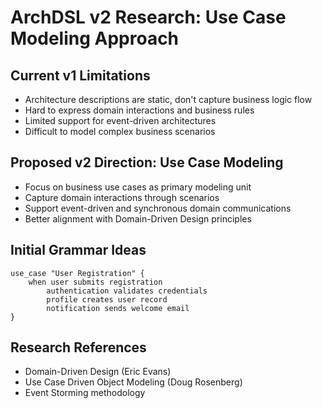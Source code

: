 # ArchDSL v2 Research: Use Case Modeling Approach

## Current v1 Limitations
- Architecture descriptions are static, don't capture business logic flow
- Hard to express domain interactions and business rules
- Limited support for event-driven architectures
- Difficult to model complex business scenarios

## Proposed v2 Direction: Use Case Modeling
- Focus on business use cases as primary modeling unit
- Capture domain interactions through scenarios
- Support event-driven and synchronous domain communications
- Better alignment with Domain-Driven Design principles

## Initial Grammar Ideas

```
use_case "User Registration" {
    when user submits registration
        authentication validates credentials
        profile creates user record
        notification sends welcome email
}
```

## Research References
- Domain-Driven Design (Eric Evans)
- Use Case Driven Object Modeling (Doug Rosenberg)
- Event Storming methodology

